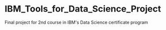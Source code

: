 # IBM_Tools_for_Data_Science_Project
Final project for 2nd course in IBM's Data Science certificate program
